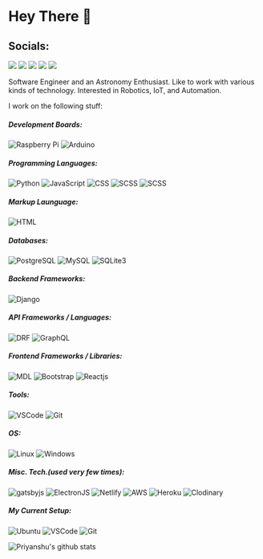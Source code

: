 # Hey There 👋

## Socials:

 [<img src="https://img.shields.io/badge/stackoverflow-%23FE7A16.svg?&style=for-the-badge&logo=stack-overflow&logoColor=white" target="_blank" rel="noopener noreferrer"/>](https://stackoverflow.com/users/10346571/priyanshu-gupta) [<img src="https://img.shields.io/badge/medium-%2312100E.svg?&style=for-the-badge&logo=medium&logoColor=white" target="_blank" rel="noopener noreferrer"/>](https://medium.com/@priyanshugupta_79653) [<img src="https://img.shields.io/badge/linkedin-%230077B5.svg?&style=for-the-badge&logo=linkedin&logoColor=white" target="_blank" rel="noopener noreferrer"/>](https://www.linkedin.com/in/-priyanshugupta/) [<img src="https://img.shields.io/badge/instagram-%23E4405F.svg?&style=for-the-badge&logo=instagram&logoColor=white" target="_blank" rel="noopener noreferrer"/>](https://www.instagram.com/priy4nshu.gupta/) [<img src="https://img.shields.io/badge/twitter-%231DA1F2.svg?&style=for-the-badge&logo=twitter&logoColor=white" target="_blank" rel="noopener noreferrer"/>](https://twitter.com/_priyanshugupta)

Software Engineer and an Astronomy Enthusiast. Like to work with various kinds of technology. Interested in Robotics, IoT, and Automation. 

I work on the following stuff:

##### Development Boards: 
![Raspberry Pi](https://img.shields.io/badge/raspberry%20pi-%23C51A4A.svg?&style=for-the-badge&logo=raspberry-pi&logoColor=white) ![Arduino](https://img.shields.io/badge/arduino-%2300979D.svg?&style=for-the-badge&logo=arduino&logoColor=white)

##### Programming Languages:
![Python](https://img.shields.io/badge/python-%233776AB.svg?&style=for-the-badge&logo=python&logoColor=white) ![JavaScript](https://img.shields.io/badge/javascript-%23F7DF1E.svg?&style=for-the-badge&logo=javascript&logoColor=white) ![CSS](https://img.shields.io/badge/css-%231572B6.svg?&style=for-the-badge&logo=css3&logoColor=white) ![SCSS](https://img.shields.io/badge/scss-%23cc6699.svg?&style=for-the-badge&logo=sass&logoColor=white) ![SCSS](https://img.shields.io/badge/node.js-%23339933.svg?&style=for-the-badge&logo=node.js&logoColor=white)

##### Markup Launguage:
![HTML](https://img.shields.io/badge/html-%23E34F26.svg?&style=for-the-badge&logo=html5&logoColor=white)

##### Databases:
![PostgreSQL](https://img.shields.io/badge/postgresql-%23336791.svg?&style=for-the-badge&logo=postgresql&logoColor=white) ![MySQL](https://img.shields.io/badge/mysql-%234479A1.svg?&style=for-the-badge&logo=mysql&logoColor=white) ![SQLite3](https://img.shields.io/badge/sqlite3-%23003B57.svg?&style=for-the-badge&logo=sqlite&logoColor=white)

##### Backend Frameworks:
![Django](https://img.shields.io/badge/django-%23092E20.svg?&style=for-the-badge&logo=django&logoColor=white)

##### API Frameworks / Languages:
![DRF](https://img.shields.io/badge/django%20rest%20framework-%23092E20.svg?&style=for-the-badge&logo=django&logoColor=white) ![GraphQL](https://img.shields.io/badge/graphql-%23E10098.svg?&style=for-the-badge&logo=graphql&logoColor=white)

##### Frontend Frameworks / Libraries:
![MDL](https://img.shields.io/badge/material%20design-%23757575.svg?&style=for-the-badge&logo=material-design&logoColor=white) ![Bootstrap](https://img.shields.io/badge/bootstrap%204-%23563D7C.svg?&style=for-the-badge&logo=bootstrap&logoColor=white) ![Reactjs](https://img.shields.io/badge/react-%2361DAFB.svg?&style=for-the-badge&logo=react&logoColor=white)

##### Tools:
![VSCode](https://img.shields.io/badge/visual%20studio%20code-%23007ACC.svg?&style=for-the-badge&logo=visual-studio-code&logoColor=white) ![Git](https://img.shields.io/badge/git-%23F05032.svg?&style=for-the-badge&logo=git&logoColor=white)

##### OS: 
![Linux](https://img.shields.io/badge/linux-%23FCC624.svg?&style=for-the-badge&logo=linux&logoColor=white) ![Windows](https://img.shields.io/badge/windows-%230078D6.svg?&style=for-the-badge&logo=windows&logoColor=white)

##### Misc. Tech.(used very few times):
![gatsbyjs](https://img.shields.io/badge/gatsby-%23663399.svg?&style=for-the-badge&logo=gatsby&logoColor=white) ![ElectronJS](https://img.shields.io/badge/electron-%2347848F.svg?&style=for-the-badge&logo=electron&logoColor=white) ![Netlify](https://img.shields.io/badge/netlify-%2300C7B7.svg?&style=for-the-badge&logo=netlify&logoColor=white) ![AWS](https://img.shields.io/badge/amazon%20aws-%23232F3E.svg?&style=for-the-badge&logo=amazon-aws&logoColor=white) ![Heroku](https://img.shields.io/badge/heroku-%23430098.svg?&style=for-the-badge&logo=heroku&logoColor=white) ![Clodinary](https://img.shields.io/badge/firebase-%23FFCA28.svg?&style=for-the-badge&logo=firebase&logoColor=white) 

##### My Current Setup:
![Ubuntu](https://img.shields.io/badge/ubuntu-20.04-%23E95420.svg?&style=for-the-badge&logo=ubuntu&logoColor=white) ![VSCode](https://img.shields.io/badge/visual%20studio%20code-%23007ACC.svg?&style=for-the-badge&logo=visual-studio-code&logoColor=white) ![Git](https://img.shields.io/badge/git-%23F05032.svg?&style=for-the-badge&logo=git&logoColor=white)

![Priyanshu's github stats](https://github-readme-stats.vercel.app/api?username=Priyanshu24&count_private=true&show_icons=true&)
